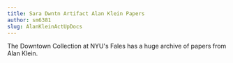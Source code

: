 ```yaml
---
title: Sara Dwntn Artifact Alan Klein Papers
author: sm6381
slug: AlanKleinActUpDocs
---
```


The Downtown Collection at NYU's Fales has a huge archive of papers from Alan Klein. 
